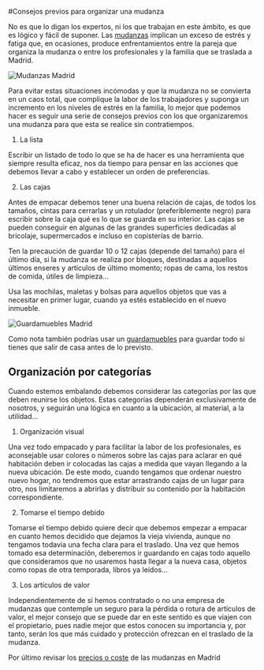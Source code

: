 #Consejos previos para organizar una mudanza


No es que lo digan los expertos, ni los que trabajan en este ámbito, es que es lógico y fácil de suponer. Las [mudanzas](https://www.amsegoviana.com) implican un exceso de estrés y fatiga que, en ocasiones, produce enfrentamientos entre la pareja que organiza la mudanza o entre los profesionales y la familia que se traslada a Madrid.

![Mudanzas Madrid](https://www.amsegoviana.com/themes/segoviana/images/madrid-mudanzas.jpg)

Para evitar estas situaciones incómodas y que la mudanza no se convierta en un caos total, que complique la labor de los trabajadores y suponga un incremento en los niveles de estrés en la familia, lo mejor que podemos hacer es seguir una serie de consejos previos con los que organizaremos una mudanza para que esta se realice sin contratiempos.


1. La lista


Escribir un listado de todo lo que se ha de hacer es una herramienta que siempre resulta eficaz, nos da tiempo para pensar en las acciones que debemos llevar a cabo y establecer un orden de preferencias.


2. Las cajas


Antes de empacar debemos tener una buena relación de cajas, de todos los tamaños, cintas para cerrarlas y un rotulador (preferiblemente negro) para escribir sobre la caja qué es lo que se guarda en su interior. Las cajas se pueden conseguir en algunas de las grandes superficies dedicadas al bricolaje, supermercados e incluso en copisterías de barrio.


Ten la precaución de guardar 10 o 12 cajas (depende del tamaño) para el último día, si la mudanza se realiza por bloques, destinadas a aquellos últimos enseres y artículos de último momento; ropas de cama, los restos de comida, útiles de limpieza…


Usa las mochilas, maletas y bolsas para aquellos objetos que vas a necesitar en primer lugar, cuando ya estés establecido en el nuevo inmueble.

![Guardamuebles Madrid](https://www.amsegoviana.com/uploads/guardamuebles-servicios.jpg)

Como nota también podrías usar un [guardamuebles](https://www.amsegoviana.com/guardamuebles-madrid) para guardar todo si tienes que salir de casa antes de lo previsto.


## Organización por categorías


Cuando estemos embalando debemos considerar las categorías por las que deben reunirse los objetos. Estas categorías dependerán exclusivamente de nosotros, y seguirán una lógica en cuanto a la ubicación, al material, a la utilidad…


1. Organización visual


Una vez todo empacado y para facilitar la labor de los profesionales, es aconsejable usar colores o números sobre las cajas para aclarar en qué habitación deben ir colocadas las cajas a medida que vayan llegando a la nueva ubicación. De este modo, cuando tengamos que ordenar nuestro nuevo hogar, no tendremos que estar arrastrando cajas de un lugar para otro, nos limitaremos a abrirlas y distribuir su contenido por la habitación correspondiente.


2. Tomarse el tiempo debido


Tomarse el tiempo debido quiere decir que debemos empezar a empacar en cuanto hemos decidido que dejamos la vieja vivienda, aunque no tengamos todavía una fecha clara para el traslado. Una vez que hemos tomado esa determinación, deberemos ir guardando en cajas todo aquello que consideramos que no usaremos hasta llegar a la nueva casa, objetos como ropas de otra temporada, libros ya leídos…


3. Los artículos de valor


Independientemente de si hemos contratado o no una empresa de mudanzas que contemple un seguro para la pérdida o rotura de artículos de valor, el mejor consejo que se puede dar en este sentido es que viajen con el propietario, pues nadie mejor que estos conocen su importancia y, por tanto, serán los que más cuidado y protección ofrezcan en el traslado de la mudanza.


Por último revisar los [precios o coste](https://www.amsegoviana.com/blog/cuanto-cuesta-una-mudanza-en-madrid) de las mudanzas en Madrid
